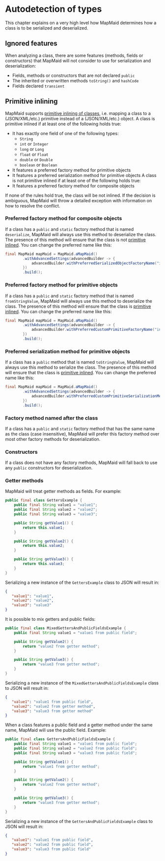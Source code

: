 # Autodetection of types
This chapter explains on a very high level how MapMaid determines
how a class is to be serialized and deserialized. 

## Ignored features
When analyzing a class, there are some features (methods, fields or constructors) that
MapMaid will not consider to use for serialization and deserialization:
- Fields, methods or constructors that are not declared `public`
- The inherited or overwritten methods `toString()` and `hashCode`
- Fields declared `transient`

## Primitive inlining
MapMaid supports <!---[Link] ( 06_PrimitiveInlining.md "primitive inlining of classes") -->
[primitive inlining of classes](06_PrimitiveInlining.md), i.e. mapping a class to a (JSON/XML/etc.) primitive
instead of a (JSON/XML/etc.) object.
A class is primitive inlined if at least one of the following holds true:
- It has exactly one field of one of the following types:
    - `String`
    - `int` or `Integer`
    - `long` or `Long`
    - `float` or `Float`
    - `double` or `Double`
    - `boolean` or `Boolean`
- It features a preferred factory method for primitive objects
- It features a preferred serialization method for primitive objects
A class is not primitive inlined if at least one of the following holds true:
- It features a preferred factory method for composite objects

If none of the rules hold true, the class will be not inlined.
If the decision is ambiguous, MapMaid will throw a detailed exception with information on how to resolve the conflict.

### Preferred factory method for composite objects
If a class has a `public` and `static` factory method that is named `deserialize`, MapMaid will always
use this method to deserialize the class.
The presence of this method will ensure that the class is not <!---[Link] ( 06_PrimitiveInlining.md "primitive inlined") -->
[primitive inlined](06_PrimitiveInlining.md).
You can change the preferred name like this:

<!---[CodeSnippet](preferredSerializedObjectFactoryName)-->
```java
final MapMaid mapMaid = MapMaid.aMapMaid()
        .withAdvancedSettings(advancedBuilder -> {
            advancedBuilder.withPreferredSerializedObjectFactoryName("instantiate");
        })
        .build();
```


### Preferred factory method for primitive objects
If a class has a `public` and `static` factory method that is named `fromStringValue`, MapMaid
will always use this method to deserialize the class. The presence of this method will ensure
that the class is <!---[Link] ( 06_PrimitiveInlining.md "primitive inlined") -->
[primitive inlined](06_PrimitiveInlining.md).
You can change the preferred name like this:

<!---[CodeSnippet](preferredCustomPrimitiveFactoryName)-->
```java
final MapMaid mapMaid = MapMaid.aMapMaid()
        .withAdvancedSettings(advancedBuilder -> {
            advancedBuilder.withPreferredCustomPrimitiveFactoryName("instantiate");
        })
        .build();
```


### Preferred serialization method for primitive objects
If a class has a `public` method that is named `toStringValue`, MapMaid
will always use this method to serialize the class.
The presence of this method will ensure
that the class is <!---[Link] ( 06_PrimitiveInlining.md "primitive inlined") -->
[primitive inlined](06_PrimitiveInlining.md).
You can change the preferred name like this:

<!---[CodeSnippet](preferredCustomPrimitiveSerializationMethodName)-->
```java
final MapMaid mapMaid = MapMaid.aMapMaid()
        .withAdvancedSettings(advancedBuilder -> {
            advancedBuilder.withPreferredCustomPrimitiveSerializationMethodName("serializeToString");
        })
        .build();
```


### Factory method named after the class
If a class has a `public` and `static` factory method that has the same name as the class (case insensitive),
MapMaid will prefer this factory method over most other factory methods for deserialization.

### Constructors
If a class does not have any factory methods, MapMaid will fall back to use any `public` constructors for deserialization. 


### Getter methods
MapMaid will treat getter methods as fields. For example:
<!---[CodeSnippet](gettersExample)-->
```java
public final class GettersExample {
    public final String value1 = "value1";
    public final String value2 = "value2";
    public final String value3 = "value3";

    public String getValue1() {
        return this.value1;
    }

    public String getValue2() {
        return this.value2;
    }

    public String getValue3() {
        return this.value3;
    }
}
```
Serializing a new instance of the `GettersExample` class to JSON will result in:
```json
{
   "value1": "value1",
   "value2": "value2",
   "value3": "value3"
}
```

It is possible to mix getters and public fields:

<!---[CodeSnippet](mixedGettersAndPublicFieldsExample)-->
```java
public final class MixedGettersAndPublicFieldsExample {
    public final String value1 = "value1 from public field";

    public String getValue2() {
        return "value2 from getter method";
    }

    public String getValue3() {
        return "value3 from getter method";
    }
}
```
Serializing a new instance of the `MixedGettersAndPublicFieldsExample` class to JSON will result in:
```json
{
   "value1": "value1 from public field",
   "value2": "value2 from getter method",
   "value3": "value3 from getter method"
}
```

When a class features a public field and a getter method under the same name,
MapMaid will use the public field. Example:

<!---[CodeSnippet](gettersAndPublicFieldsExample)-->
```java
public final class GettersAndPublicFieldsExample {
    public final String value1 = "value1 from public field";
    public final String value2 = "value2 from public field";
    public final String value3 = "value3 from public field";

    public String getValue1() {
        return "value1 from getter method";
    }

    public String getValue2() {
        return "value2 from getter method";
    }

    public String getValue3() {
        return "value3 from getter method";
    }
}
```
Serializing a new instance of the `GettersAndPublicFieldsExample` class to JSON will result in:
```json
{
   "value1": "value1 from public field",
   "value2": "value2 from public field",
   "value3": "value3 from public field"
}
```


